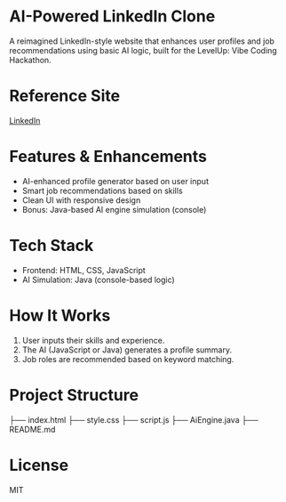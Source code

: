 # AI-Powered LinkedIn Clone

A reimagined LinkedIn-style website that enhances user profiles and job recommendations using basic AI logic, built for the LevelUp: Vibe Coding Hackathon.

# Reference Site
[LinkedIn](https://www.linkedin.com)

# Features & Enhancements
-  AI-enhanced profile generator based on user input
-  Smart job recommendations based on skills
-  Clean UI with responsive design
-  Bonus: Java-based AI engine simulation (console)

# Tech Stack
- Frontend: HTML, CSS, JavaScript
- AI Simulation: Java (console-based logic)


# How It Works
1. User inputs their skills and experience.
2. The AI (JavaScript or Java) generates a profile summary.
3. Job roles are recommended based on keyword matching.

# Project Structure

├── index.html
├── style.css
├── script.js
├── AiEngine.java
├── README.md

# License
MIT
